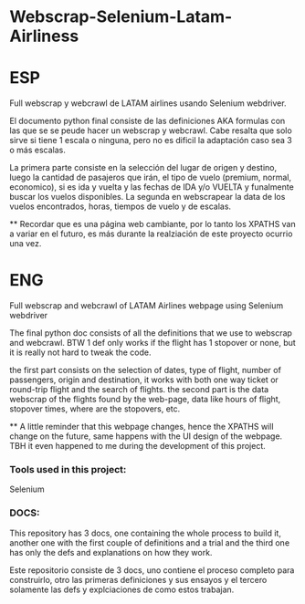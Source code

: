 # Webscrap-Selenium-Latam-Airliness

# ESP
Full webscrap y webcrawl de LATAM airlines usando Selenium webdriver.

El documento python final consiste de las definiciones AKA formulas con las que se se peude hacer un webscrap y webcrawl. Cabe resalta que solo sirve si tiene 1 escala o ninguna, pero no es dificil la adaptación caso sea 3 o más escalas.

La primera parte consiste en la selección del lugar de origen y destino, luego la cantidad de pasajeros que irán, el tipo de vuelo (premium, normal, economico), si es ida y vuelta y las fechas de IDA y/o VUELTA y funalmente buscar los vuelos disponibles. La segunda en webscrapear la data de los vuelos encontrados, horas, tiempos de vuelo y de escalas.

** Recordar que es una página web cambiante, por lo tanto los XPATHS van a variar en el futuro, es más durante la realziación de este proyecto ocurrio una vez.


# ENG 
Full webscrap and webcrawl of LATAM Airlines webpage using Selenium webdriver

The final python doc consists of all the definitions that we use to webscrap and webcrawl. BTW 1 def only works if the flight has 1 stopover or none, but it is really not hard to tweak the code.

the first part consists on the selection of dates, type of flight, number of passengers, origin and destination, it works with both one way ticket or round-trip flight and the search of flights. the second part is the data webscrap of the flights found by the web-page, data like hours of flight, stopover times, where are the stopovers, etc.

** A little reminder that this webpage changes, hence the XPATHS will change on the future, same happens with the UI design of the webpage. TBH it even happened to me during the development of this project.

### Tools used in this project:
Selenium

### DOCS:
This repository has 3 docs, one containing the whole process to build it, another one with the first couple of definitions and a trial and the third one has only the defs and explanations on how they work.

Este repositorio consiste de 3 docs, uno contiene el proceso completo para construirlo, otro las primeras definiciones y sus ensayos y el tercero solamente las defs y explciaciones de como estos trabajan.
